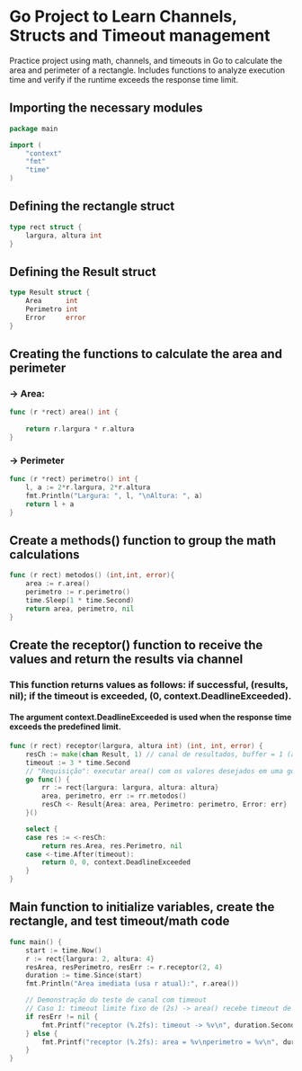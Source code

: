 # Go Project to Learn Channels, Structs and Timeout management
Practice project using math, channels, and timeouts in Go to calculate the area and perimeter of a rectangle. Includes functions to analyze execution time and verify if the runtime exceeds the response time limit.

## Importing the necessary modules
```go
package main

import (
	"context"
	"fmt"
	"time"
)
```

## Defining the rectangle struct

```go
type rect struct {
	largura, altura int
}
```

## Defining the Result struct

```go
type Result struct {
	Area      int
	Perimetro int
	Error     error
}
```

## Creating the functions to calculate the area and perimeter
### -> Area:
```go
func (r *rect) area() int {
	
	return r.largura * r.altura
}
```
### -> Perimeter
```go
func (r *rect) perimetro() int {
	l, a := 2*r.largura, 2*r.altura
	fmt.Println("Largura: ", l, "\nAltura: ", a)
	return l + a
}
```

## Create a methods() function to group the math calculations
```go
func (r rect) metodos() (int,int, error){
	area := r.area()
	perimetro := r.perimetro()
	time.Sleep(1 * time.Second)
	return area, perimetro, nil
}
```

## Create the receptor() function to receive the values and return the results via channel
### This function returns values as follows: if successful, (results, nil); if the timeout is exceeded, (0, context.DeadlineExceeded).
#### The argument context.DeadlineExceeded is used when the response time exceeds the predefined limit.

```go
func (r rect) receptor(largura, altura int) (int, int, error) {
	resCh := make(chan Result, 1) // canal de resultados, buffer = 1 (área e perímetro)
	timeout := 3 * time.Second
	// "Requisição": executar area() com os valores desejados em uma goroutine
	go func() {
		rr := rect{largura: largura, altura: altura}
		area, perimetro, err := rr.metodos()
		resCh <- Result{Area: area, Perimetro: perimetro, Error: err}
	}()

	select {
	case res := <-resCh:
		return res.Area, res.Perimetro, nil
	case <-time.After(timeout):
		return 0, 0, context.DeadlineExceeded
	}
}
```

## Main function to initialize variables, create the rectangle, and test timeout/math code
```go
func main() {
	start := time.Now()
	r := rect{largura: 2, altura: 4}
	resArea, resPerimetro, resErr := r.receptor(2, 4)
	duration := time.Since(start)
	fmt.Println("Area imediata (usa r atual):", r.area())

	// Demonstração do teste de canal com timeout
	// Caso 1: timeout limite fixo de (2s) -> area() recebe timeout de 1s, então dorme 1s, deve concluir com sucesso (2*4=8)
	if resErr != nil {
		fmt.Printf("receptor (%.2fs): timeout -> %v\n", duration.Seconds(), resErr)
	} else {
		fmt.Printf("receptor (%.2fs): area = %v\nperimetro = %v\n", duration.Seconds(), resArea, resPerimetro)
	}
}
```
